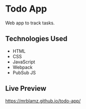 # Todo App

Web app to track tasks.

## Technologies Used

- HTML
- CSS
- JavaScript
- Webpack
- PubSub JS

## Live Preview

https://mrblamz.github.io/todo-app/
